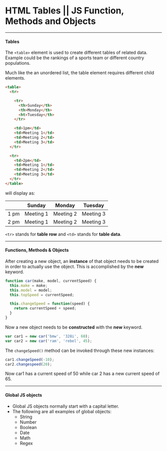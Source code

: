 # HTML Tables || JS Function, Methods and Objects

---

#### Tables

The `<table>` element is used to create different tables of related data. Example could be the rankings of a sports team or different country populations. 

Much like the an unordered list, the table element requires different child elements.

```html
<table>
  <tr>

    <tr>
      <th>Sunday</th>
      <th>Monday</th>
      <ht>Tuesday</th>
    </tr>

    <td>1pm</td>
    <td>Meeting 1</td>
    <td>Meeting 2</td>
    <td>Meeting 3</td>
  </tr>

  <tr>
    <td>2pm</td>
    <td>Meeting 1</td>
    <td>Meeting 2</td>
    <td>Meeting 3</td>
  </tr>
</table>
```

will display as:

 |      | Sunday    | Monday    | Tuesday   |
 | ---- | --------- | --------- | --------- |
 | 1 pm | Meeting 1 | Meeting 2 | Meeting 3 |
 | 2 pm | Meeting 1 | Meeting 2 | Meeting 3 |


`<tr>` stands for **table row** and `<td>` stands for **table data**.

---

#### Functions, Methods & Objects 

After creating a new object, an **instance** of that object needs to be created in order to actually use the object. This is accomplished by the **new** keyword.

```javascript
function car(make, model, currentSpeed) {
  this.make = make;
  this.model = model;
  this.topSpeed = currentSpeed;

  this.changeSpeed = function(speed) {
    return currentSpeed + speed;
  }
}
```

Now a new object needs to be **constructed** with the **new** keyword.

```javascript
var car1 = new car('bmw', '328i', 60);
var car2 = new car('ram', 'rebel', 45);
```

The `changeSpeed()` method can be invoked through these new instances:

```javascript
car1.changeSpeed(-10);
car2.changespeed(20);
```

Now car1 has a current speed of 50 while car 2 has a new current speed of 65.

---

#### Global JS objects

- Global JS objects normally start with a capital letter.
- The following are all examples of global objects:
  - String
  - Number
  - Boolean
  - Date
  - Math
  - Regex
